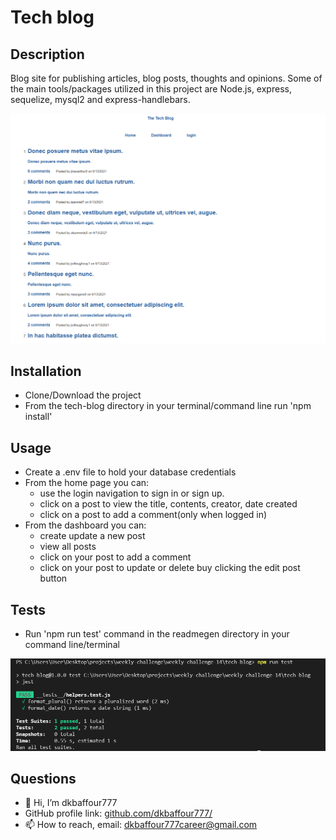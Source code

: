 # Tech blog


## Description 

  Blog site for publishing articles, blog posts, thoughts and opinions. Some of the main tools/packages utilized in this project are Node.js, express, sequelize, mysql2 and express-handlebars.

!['app'](assets/images/app.PNG)
  

## Installation

  - Clone/Download the project
  - From the tech-blog directory in your terminal/command line run 'npm install'
  
## Usage 
  - Create a .env file to hold your database credentials
  - From the home page you can:
    - use the login navigation to sign in or sign up.
    - click on a post to view the title, contents, creator, date created
    - click on a post to add a comment(only when logged in)
  - From the dashboard you can:
    - create update a new post
    - view all posts
    - click on your post to add a comment
    - click on your post to update or delete buy clicking the edit post button
  
## Tests
  - Run 'npm run test' command in the readmegen directory in your command line/terminal
  
!['test'](assets/images/tests.PNG)

## Questions
  - 👋 Hi, I’m dkbaffour777
  - GitHub profile link: [github.com/dkbaffour777/](https://github.com/dkbaffour777/)
  - 📫 How to reach, email: dkbaffour777career@gmail.com
